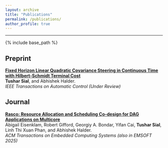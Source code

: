 ```yaml
---
layout: archive
title: "Publications"
permalink: /publications/
author_profile: true
---
```

---
{% include base_path %}

Preprint
----
**[Fixed Horizon Linear Quadratic Covariance Steering in Continuous Time with Hilbert-Schmidt Terminal Cost](https://arxiv.org/abs/2510.21944)**  
**Tushar Sial**, and Abhishek Halder.  
*IEEE Transactions on Automatic Control (Under Review)*  

Journal
-----

**[Rasco: Resource Allocation and Scheduling Co-design for DAG Applications on Multicore](https://dl.acm.org/doi/pdf/10.1145/3761814)**  
Abigail Eisenklam, Robert Gifford, Georgiy A. Bondar, Yifan Cai, **Tushar Sial**, Linh Thi Xuan Phan, and Abhishek Halder.  
*ACM Transactions on Embedded Computing Systems (also in EMSOFT 2025)*  

<!-- {% for post in site.publications reversed %}
  {% include archive-single.html %}
{% endfor %}
!-->

